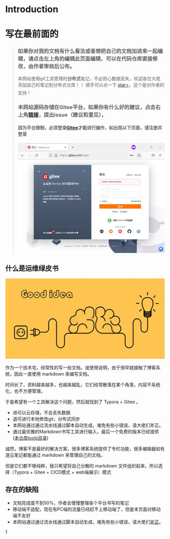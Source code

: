 # Introduction

# 写在最前面的

>  ### 如果你对我的文档有什么看法或者想把自己的文档加进来一起编辑，请点击左上角的编辑此页面编辑，可以在代码仓库直接修改，由作者审核后公布。
>
>  本网站使用git工具管理的**分布式**笔记，不必担心数据丢失，欢迎各位大佬添加自己的笔记到分布式仓库！！ 顺手可以点一下 [star⭐](https://gitee.com/PaperDragon/note-book/star)，这个是对作者的支持！
>
>  ### 本网站源码存储在Gitee平台，如果你有什么好的建议，点击右上角[链接](https://gitee.com/PaperDragon/note-book/issues/new)，提出issue（建议和意见），
>
>  #### 因为平台限制，必须登录[Gitee](https://gitee.com/PaperDragon/note-book)才能进行操作，如出现以下页面，请注册并登录
>
>  ![image-20220515101123487](README.assets/image-20220515101123487.png)
>
>  







## 什么是运维绿皮书

![image-20220507163950057](README.assets/image-20220507163950057.png)

作为一个技术宅，经常性的写一些文档，或使用说明，由于很早就接触了博客系统，因此一直使用 markdown 来编写文档。

时间长了，资料越来越多，也越来越乱，它们经常散落在某个角落，内容不系统化，也不方便管理。

于是希望有一个工具解决这个问题，然后就找到了  Typora + Gitee 。

- 进可以云存储，不会丢失数据
- 退可进行本地修改git，分布式同步
- 本网站通过通过流水线通过脚本自动生成，难免有些小错误，请大佬们斧正。
- 通过最优雅的Markdown书写工具进行输入，最后一个免费的版本已经提供([本仓库tools目录](https://gitee.com/PaperDragon/note-book/blob/master/tools/typora-0-11-18.exe))

诚然，博客不是最好的解决方案，很多博客系统提供了专栏功能，很多编辑器如有道云笔记都能通过 markdown  来管理自己的文档。

但是它们都不够纯粹，我只希望将自己分散的 markdown 文件组织起来，所以选择（Typora + Gitee + CICD模式 + web端展示）模式





## 存在的缺陷

- 文档完成度不到50%，作者会慢慢整理各个平台书写的笔记
- 移动端不适配，现在有PC端的流量已经赶不上移动端了，但是本页面对移动端不友好
- 本网站通过通过流水线通过脚本自动生成，难免有些小错误，请大佬们[斧正](https://gitee.com/PaperDragon/note-book/issues/new)。

1